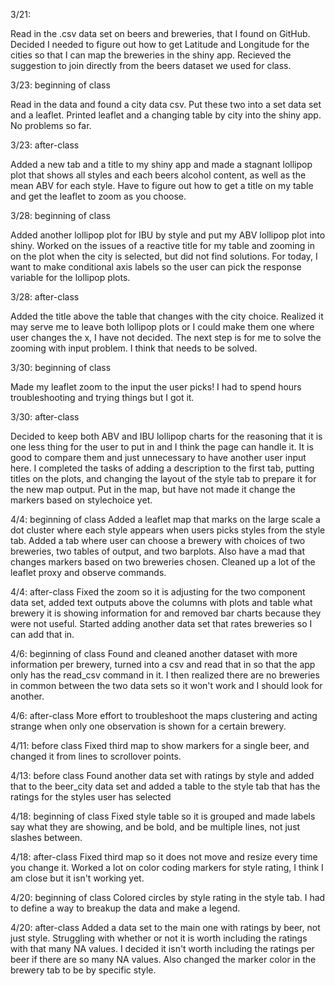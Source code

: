3/21: 

Read in the .csv data set on beers and breweries, that I found on GitHub. Decided I needed to figure out how to get Latitude and Longitude for the cities so that I can map the breweries in the shiny app. Recieved the suggestion to join directly from the beers dataset we used for class.

3/23: beginning of class

Read in the data and found a city data csv. Put these two into a set data set and a leaflet. Printed leaflet and a changing table by city into the shiny app. No problems so far. 

3/23: after-class

Added a new tab and a title to my shiny app and made a stagnant lollipop plot that shows all styles and each beers alcohol content, as well as the mean ABV for each style. Have to figure out how to get a title on my table and get the leaflet to zoom as you choose.

3/28: beginning of class

Added another lollipop plot for IBU by style and put my ABV lollipop plot into shiny. Worked on the issues of a reactive title for my table and zooming in on the plot when the city is selected, but did not find solutions. For today, I want to make conditional axis labels so the user can pick the response variable for the lollipop plots.

3/28: after-class

Added the title above the table that changes with the city choice. Realized it may serve me to leave both lollipop plots or I could make them one where user changes the x, I have not decided. The next step is for me to solve the zooming with input problem. I think that needs to be solved.

3/30: beginning of class

Made my leaflet zoom to the input the user picks! I had to spend hours troubleshooting and trying things but I got it.

3/30: after-class

Decided to keep both ABV and IBU lollipop charts for the reasoning that it is one less thing for the user to put in and I think the page can handle it. It is good to compare them and just unnecessary to have another user input here. I completed the tasks of adding a description to the first tab, putting titles on the plots, and changing the layout of the style tab to prepare it for the new map output. Put in the map, but have not made it change the markers based on stylechoice yet.

4/4: beginning of class
Added a leaflet map that marks on the large scale a dot cluster where each style appears when users picks styles from the style tab. Added a tab where user can choose a brewery with choices of two breweries, two tables of output, and two barplots. Also have a mad that changes markers based on two breweries chosen. Cleaned up a lot of the leaflet proxy and observe commands.

4/4: after-class
Fixed the zoom so it is adjusting for the two component data set, added text outputs above the columns with plots and table what brewery it is showing information for and removed bar charts because they were not useful. Started adding another data set that rates breweries so I can add that in.

4/6: beginning of class
Found and cleaned another dataset with more information per brewery, turned into a csv and read that in so that the app only has the read_csv command in it. I then realized there are no breweries in common between the two data sets so it won't work and I should look for another.

4/6: after-class
More effort to troubleshoot the maps clustering and acting strange when only one observation is shown for a certain brewery.

4/11: before class 
Fixed third map to show markers for a single beer, and changed it from lines to scrollover points.

4/13: before class
Found another data set with ratings by style and added that to the beer_city data set and added a table to the style tab that has the ratings for the styles user has selected

4/18: beginning of class
Fixed style table so it is grouped and made labels say what they are showing, and be bold, and be multiple lines, not just slashes between.

4/18: after-class
Fixed third map so it does not move and resize every time you change it. Worked a lot on color coding markers for style rating, I think I am close but it isn't working yet. 

4/20: beginning of class
Colored circles by style rating in the style tab. I had to define a way to breakup the data and make a legend.

4/20: after-class
Added a data set to the main one with ratings by beer, not just style. Struggling with whether or not it is worth including the ratings with that many NA values. I decided it isn't worth including the ratings per beer if there are so many NA values. Also changed the marker color in the brewery tab to be by specific style.
 